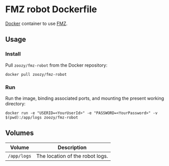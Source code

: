 # FMZ robot Dockerfile

[Docker](http://docker.com) container to use [FMZ](http://fmz.com).

## Usage

### Install

Pull `zoozy/fmz-robot` from the Docker repository:

    docker pull zoozy/fmz-robot

### Run

Run the image, binding associated ports, and mounting the present working
directory:

    docker run -e "USERID=<YourUserId>" -e "PASSWORD=<YourPassword>" -v $(pwd):/app/logs zoozy/fmz-robot

## Volumes

Volume          | Description
----------------|-------------
`/app/logs`     | The location of the robot logs.

